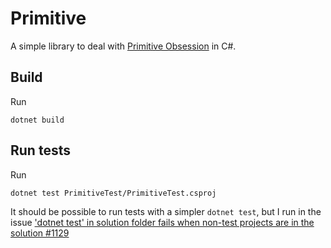 Primitive
=========
A simple library to deal with [Primitive Obsession](http://wiki.c2.com/?PrimitiveObsession) in C#.

## Build
Run

```
dotnet build
```

## Run tests
Run

```
dotnet test PrimitiveTest/PrimitiveTest.csproj
```

It should be possible to run tests with a simpler `dotnet test`, but I run in the issue ['dotnet test' in solution folder fails when non-test projects are in the solution #1129](http://wiki.c2.com/?PrimitiveObsession)
